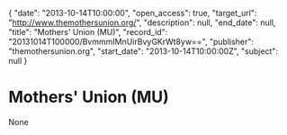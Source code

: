{
  "date": "2013-10-14T10:00:00", 
  "open_access": true, 
  "target_url": "http://www.themothersunion.org/", 
  "description": null, 
  "end_date": null, 
  "title": "Mothers' Union (MU)", 
  "record_id": "20131014T100000/BvmmmIMnUirBvyGKrWt8yw==", 
  "publisher": "themothersunion.org", 
  "start_date": "2013-10-14T10:00:00Z", 
  "subject": null
}

# Mothers' Union (MU)

None
